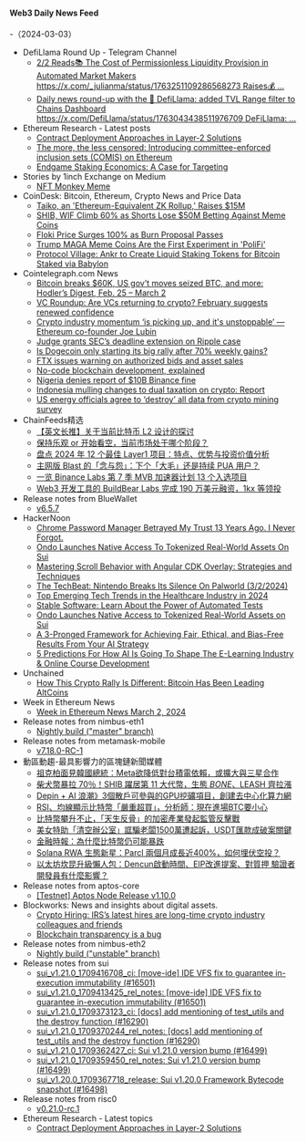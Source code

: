 #### Web3 Daily News Feed
-（2024-03-03）

- DefiLlama Round Up - Telegram Channel
  - [2/2 Reads📚 The Cost of Permissionless Liquidity Provision in Automated Market Makers https://x.com/_julianma/status/1763251109286568273 Raises💰 ...](https://t.me/defillama_tg/1433)
  - [Daily news round-up with the 🦙 DefiLlama: added TVL Range filter to Chains Dashboard https://x.com/DefiLlama/status/1763043438511976709 DeFiLlama: ...](https://t.me/defillama_tg/1432)
- Ethereum Research - Latest posts
  - [Contract Deployment Approaches in Layer-2 Solutions](https://ethresear.ch/t/contract-deployment-approaches-in-layer-2-solutions/18851#post_1)
  - [The more, the less censored: Introducing committee-enforced inclusion sets (COMIS) on Ethereum](https://ethresear.ch/t/the-more-the-less-censored-introducing-committee-enforced-inclusion-sets-comis-on-ethereum/18835#post_5)
  - [Endgame Staking Economics: A Case for Targeting](https://ethresear.ch/t/endgame-staking-economics-a-case-for-targeting/18751#post_18)
- Stories by 1inch Exchange on Medium
  - [NFT Monkey Meme](https://medium.com/nft-marketplace/nft-monkey-meme-45908b40e3e1?source=rss-c4f4cadf8a31------2)
- CoinDesk: Bitcoin, Ethereum, Crypto News and Price Data
  - [Taiko, an 'Ethereum-Equivalent ZK Rollup,' Raises $15M](https://www.coindesk.com/tech/2024/03/02/taiko-a-layer-2-blockchain-atop-ethereum-raises-15m/?utm_medium=referral&utm_source=rss&utm_campaign=headlines)
  - [SHIB, WIF Climb 60% as Shorts Lose $50M Betting Against Meme Coins](https://www.coindesk.com/markets/2024/03/02/shib-wif-climb-60-as-shorts-lose-50m-betting-against-meme-coins/?utm_medium=referral&utm_source=rss&utm_campaign=headlines)
  - [Floki Price Surges 100% as Burn Proposal Passes](https://www.coindesk.com/markets/2024/03/02/floki-prices-surge-100-as-burn-proposal-passes/?utm_medium=referral&utm_source=rss&utm_campaign=headlines)
  - [Trump MAGA Meme Coins Are the First Experiment in 'PoliFi'](https://www.coindesk.com/markets/2024/03/02/trump-maga-meme-coins-are-the-first-experiment-in-polifi/?utm_medium=referral&utm_source=rss&utm_campaign=headlines)
  - [Protocol Village: Ankr to Create Liquid Staking Tokens for Bitcoin Staked via Babylon](https://www.coindesk.com/tech/2024/02/28/protocol-latest-tech-news-crypto-blockchain/?utm_medium=referral&utm_source=rss&utm_campaign=headlines)
- Cointelegraph.com News
  - [Bitcoin breaks $60K, US gov’t moves seized BTC, and more: Hodler’s Digest, Feb. 25 – March 2](https://cointelegraph.com/magazine/bitcoin-60k-us-govt-moves-seized-btc-sbf-sentencing-hodlers-digest-feb-25-march-2/)
  - [VC Roundup: Are VCs returning to crypto? February suggests renewed confidence](https://cointelegraph.com/news/vc-roundup-vcs-returning-crypto-february-suggests-renewed-confidence)
  - [Crypto industry momentum ‘is picking up, and it&#039;s unstoppable’ — Ethereum co-founder Joe Lubin](https://cointelegraph.com/news/crypto-industry-momentum-is-picking-up-and-it-s-unstoppable-ethereum-co-founder-joe-lubin)
  - [Judge grants SEC’s deadline extension on Ripple case](https://cointelegraph.com/news/sec-seeks-deadline-extension-ripple-case)
  - [Is Dogecoin only starting its big rally after 70% weekly gains?](https://cointelegraph.com/news/dogecoin-price-massive-rally-70-weekly-gains)
  - [FTX issues warning on authorized bids and asset sales](https://cointelegraph.com/news/ftx-exchange-issues-warning-on-authorized-bids-and-asset-sales)
  - [No-code blockchain development, explained](https://cointelegraph.com/explained/no-code-blockchain-development)
  - [Nigeria denies report of $10B Binance fine](https://cointelegraph.com/news/nigeria-denies-report-of-10-billion-binance-fine)
  - [Indonesia mulling changes to dual taxation on crypto: Report](https://cointelegraph.com/news/indonesia-crypto-tax-bappebti-report)
  - [US energy officials agree to ‘destroy’ all data from crypto mining survey](https://cointelegraph.com/news/us-department-of-energy-eia-riot-platforms-texas-blockchain-council)
- ChainFeeds精选
  - [【英文长推】关于当前比特币 L2 设计的探讨](https://x.com/Mathilda_Sun_/status/1763652472134938936)
  - [保持乐观 or 开始看空，当前市场处于哪个阶段？](https://www.theblockbeats.info/news/51366)
  - [盘点 2024 年 12 个最佳 Layer1 项目：特点、优势与投资价值分析](https://www.hellobtc.com/kp/du/02/5045.html)
  - [主网版 Blast 的「念与怨」：下个「大毛」还是持续 PUA 用户？](https://www.odaily.news/post/5193447)
  - [一览 Binance Labs 第 7 季 MVB 加速器计划 13 个入选项目](https://foresightnews.pro/article/detail/54740)
  - [Web3 开发工具的 BuildBear Labs 完成 190 万美元融资，1kx 等领投](https://www.finsmes.com/2024/03/buildbear-labs-raises-1-9m-in-funding.html)
- Release notes from BlueWallet
  - [v6.5.7](https://github.com/BlueWallet/BlueWallet/releases/tag/v6.5.7)
- HackerNoon
  - [Chrome Password Manager Betrayed My Trust 13 Years Ago. I Never Forgot.](https://hackernoon.com/chrome-password-manager-betrayed-my-trust-13-years-ago-i-never-forgot?source=rss)
  - [Ondo Launches Native Access To Tokenized Real-World Assets On Sui](https://hackernoon.com/ondo-launches-native-access-to-tokenized-real-world-assets-on-sui-rrmt8cl?source=rss)
  - [Mastering Scroll Behavior with Angular CDK Overlay: Strategies and Techniques](https://hackernoon.com/mastering-scroll-behavior-with-angular-cdk-overlay-strategies-and-techniques?source=rss)
  - [The TechBeat: Nintendo Breaks Its Silence On Palworld (3/2/2024)](https://hackernoon.com/3-2-2024-techbeat?source=rss)
  - [Top Emerging Tech Trends in the Healthcare Industry in 2024](https://hackernoon.com/top-emerging-tech-trends-in-the-healthcare-industry-in-2024?source=rss)
  - [Stable Software: Learn About the Power of Automated Tests](https://hackernoon.com/stable-software-learn-about-the-power-of-automated-tests?source=rss)
  - [Ondo Launches Native Access to Tokenized Real-World Assets on Sui](https://hackernoon.com/ondo-launches-native-access-to-tokenized-real-world-assets-on-sui?source=rss)
  - [A 3-Pronged Framework for Achieving Fair, Ethical, and Bias-Free Results From Your AI Strategy](https://hackernoon.com/a-3-pronged-framework-for-achieving-fair-ethical-and-bias-free-results-from-your-ai-strategy?source=rss)
  - [5 Predictions For How AI Is Going To Shape The E-Learning Industry & Online Course Development](https://hackernoon.com/5-predictions-for-how-ai-is-going-to-shape-the-e-learning-industry-and-online-course-development?source=rss)
- Unchained
  - [How This Crypto Rally Is Different: Bitcoin Has Been Leading AltCoins](https://unchainedcrypto.com/how-this-crypto-rally-is-different-bitcoin-has-been-leading-altcoins/)
- Week in Ethereum News
  - [Week in Ethereum News  March 2, 2024](https://weekinethereumnews.com/week-in-ethereum-news-march-2-2024/)
- Release notes from nimbus-eth1
  - [Nightly build ("master" branch)](https://github.com/status-im/nimbus-eth1/releases/tag/nightly)
- Release notes from metamask-mobile
  - [v7.18.0-RC-1](https://github.com/MetaMask/metamask-mobile/releases/tag/v7.18.0-RC-1)
- 動區動趨-最具影響力的區塊鏈新聞媒體
  - [祖克柏面見韓國總統：Meta欲降低對台積電依賴，或擴大與三星合作](https://www.blocktempo.com/meta-ceo-zuckerberg-visits-south-korea-to-discuss-cooperation-with-samsung-in-ai-chip-production/)
  - [柴犬幣暴拉 70％！SHIB 躍居第 11 大代幣，生態 $BONE、$LEASH 齊拉漲](https://www.blocktempo.com/shib-soared-50-in-a-single-day/)
  - [Depin + AI 浪潮》3個散戶可參與的GPU挖礦項目，創建去中心化算力網](https://www.blocktempo.com/recommend-3-gpu-mining-projects-that-retail-investors-can-participate-in/)
  - [RSI、均線顯示比特幣「嚴重超買」，分析師：現在進場BTC要小心](https://www.blocktempo.com/analysts-say-bitcoin-is-now-overbought/)
  - [比特幣攀升不止，「天生反骨」的加密產業發起監管反擊戰](https://www.blocktempo.com/crypto-industry-fights-back-against-government-crackdown/)
  - [美女特助「清空辦公室」誆騙老闆1500萬遭起訴，USDT匯款成破案關鍵](https://www.blocktempo.com/female-special-assistant-sued-for-defrauding-boss-of-nt15-million/)
  - [金融時報：為什麼比特幣仍可能暴跌](https://www.blocktempo.com/why-bitcoins-price-could-still-tumble/)
  - [Solana RWA 生態新星：Parcl 兩個月成長近400%，如何埋伏空投？](https://www.blocktempo.com/introducing-solana-rwa-project-parcl/)
  - [以太坊坎昆升級懶人包：Dencun啟動時間、EIP改進提案、對質押 驗證者 開發員有什麼影響？](https://www.blocktempo.com/ethereum-cancun-upgrade-will-take-place-on-march-13th/)
- Release notes from aptos-core
  - [[Testnet] Aptos Node Release v1.10.0](https://github.com/aptos-labs/aptos-core/releases/tag/aptos-node-v1.10.0)
- Blockworks: News and insights about digital assets.
  - [Crypto Hiring: IRS’s latest hires are long-time crypto industry colleagues and friends](https://blockworks.co/news/irs-consensys-exec-compliance-hires)
  - [Blockchain transparency is a bug](https://blockworks.co/news/blockchain-transparency-bug)
- Release notes from nimbus-eth2
  - [Nightly build ("unstable" branch)](https://github.com/status-im/nimbus-eth2/releases/tag/nightly)
- Release notes from sui
  - [sui_v1.21.0_1709416708_ci: [move-ide] IDE VFS fix to guarantee in-execution immutability (#16501)](https://github.com/MystenLabs/sui/releases/tag/sui_v1.21.0_1709416708_ci)
  - [sui_v1.21.0_1709413425_rel_notes: [move-ide] IDE VFS fix to guarantee in-execution immutability (#16501)](https://github.com/MystenLabs/sui/releases/tag/sui_v1.21.0_1709413425_rel_notes)
  - [sui_v1.21.0_1709373123_ci: [docs] add mentioning of test_utils and the destroy function (#16290)](https://github.com/MystenLabs/sui/releases/tag/sui_v1.21.0_1709373123_ci)
  - [sui_v1.21.0_1709370244_rel_notes: [docs] add mentioning of test_utils and the destroy function (#16290)](https://github.com/MystenLabs/sui/releases/tag/sui_v1.21.0_1709370244_rel_notes)
  - [sui_v1.21.0_1709362427_ci: Sui v1.21.0 version bump (#16499)](https://github.com/MystenLabs/sui/releases/tag/sui_v1.21.0_1709362427_ci)
  - [sui_v1.21.0_1709359450_rel_notes: Sui v1.21.0 version bump (#16499)](https://github.com/MystenLabs/sui/releases/tag/sui_v1.21.0_1709359450_rel_notes)
  - [sui_v1.20.0_1709367718_release: Sui v1.20.0 Framework Bytecode snapshot (#16498)](https://github.com/MystenLabs/sui/releases/tag/sui_v1.20.0_1709367718_release)
- Release notes from risc0
  - [v0.21.0-rc.1](https://github.com/risc0/risc0/releases/tag/v0.21.0-rc.1)
- Ethereum Research - Latest topics
  - [Contract Deployment Approaches in Layer-2 Solutions](https://ethresear.ch/t/contract-deployment-approaches-in-layer-2-solutions/18851)
